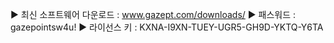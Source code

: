 ► 최신 소프트웨어 다운로드 :  www.gazept.com/downloads/
► 패스워드 :  gazepointsw4u!
► 라이선스 키 : KXNA-I9XN-TUEY-UGR5-GH9D-YKTQ-Y6TA